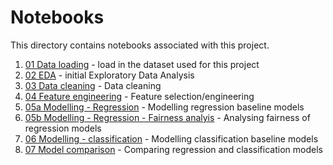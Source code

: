 # Notebooks

This directory contains notebooks associated with this project.

1. [01 Data loading](01%20Data%20loading.ipynb) - load in the dataset used for this project
2. [02 EDA](02%20EDA.ipynb) - initial Exploratory Data Analysis
3. [03 Data cleaning](03%20Data%20cleaning.ipynb) - Data cleaning
4. [04 Feature engineering](04%20Feature%20engineering.ipynb) - Feature selection/engineering
5. [05a Modelling - Regression](05a%20Modelling%20-%20regression.ipynb) - Modelling regression baseline models
5. [05b Modelling - Regression - Fairness analyis](05b%20Modelling%20-%20regression%20fairness.ipynb) - Analysing fairness of regression models
6. [06 Modelling - classification](06%20Modelling%20-%20classification.ipynb) - Modelling classification baseline models
7. [07 Model comparison](07%20%Model%20comparison.ipynb) - Comparing regression and classification models
